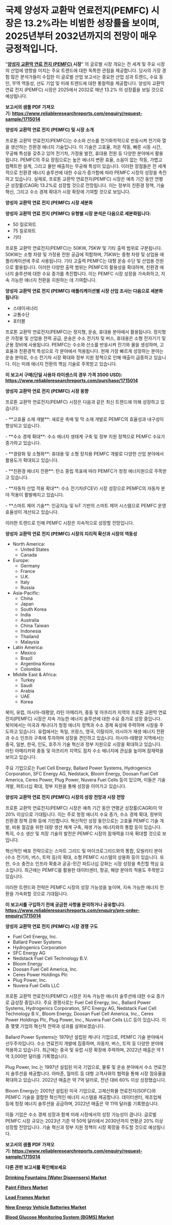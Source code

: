 <p><h1>국제 양성자 교환막 연료전지(PEMFC) 시장은 13.2%라는 비범한 성장률을 보이며, 2025년부터 2032년까지의 전망이 매우 긍정적입니다.</h1></p><p>"<strong><a href="https://www.reliableresearchreports.com/proton-exchange-membrane-fuel-cell-pemfc--r1715014?utm_campaign=105&utm_medium=7&utm_source=Github&utm_content=ia&utm_term=21012025&utm_id=proton-exchange-membrane-fuel-cell-pemfc">양성자 교환막 연료 전지 (PEMFC)&nbsp;</a></strong><strong>시장</strong>" 의 글로벌 시장 개요는 전 세계 및 주요 시장의 산업에 영향을 미치는 주요 트렌드에 대한 독특한 관점을 제공합니다. 당사의 가장 경험 많은 분석가들이 수집한 이 글로벌 산업 보고서는 중요한 산업 성과 트렌드, 수요 동인, 무역 역동성, 선도 기업 및 미래 트렌드에 대한 통찰력을 제공합니다. 양성자 교환막 연료 전지 (PEMFC) 시장은 2025에서 2032로 매년 13.2% 의 성장률을 보일 것으로 예상됩니다.&nbsp;</p>
<p><strong>보고서의 샘플 PDF 가져오기:&nbsp;<a href="https://www.reliableresearchreports.com/enquiry/request-sample/1715014?utm_campaign=105&utm_medium=7&utm_source=Github&utm_content=ia&utm_term=21012025&utm_id=proton-exchange-membrane-fuel-cell-pemfc">https://www.reliableresearchreports.com/enquiry/request-sample/1715014</a></strong></p>
<p><strong>양성자 교환막 연료 전지 (PEMFC) 및 시장 소개</strong></p>
<p><p>프로톤 교환막 연료전지(PEMFC)는 수소와 산소를 전기화학적으로 반응시켜 전기와 열을 생산하는 친환경 에너지 기술입니다. 이 기술은 고효율, 저온 작동, 빠른 시동 시간, 무공해 특성을 갖추고 있어 전기차, 가정용 발전, 휴대용 전원 등 다양한 분야에서 활용됩니다. PEMFC의 주요 장점으로는 높은 에너지 변환 효율, 소음이 없는 작동, 가볍고 컴팩트한 설계, 그리고 물만 배출하는 무공해 특성이 있습니다. 이러한 장점들은 전 세계적으로 친환경 에너지 솔루션에 대한 수요가 증가함에 따라 PEMFC 시장의 성장을 촉진하고 있습니다. 실제로, 프로톤 교환막 연료전지(PEMFC) 시장은 예측 기간 동안 연평균 성장률(CAGR) 13.2%로 성장할 것으로 전망됩니다. 이는 정부의 친환경 정책, 기술 혁신, 그리고 수소 경제 확대가 시장 확장에 기여할 것으로 보입니다.</p></p>
<p><strong>양성자 교환막 연료 전지 (PEMFC) 시장 세분화</strong></p>
<p><strong>양성자 교환막 연료 전지 (PEMFC) 유형별 시장 분석은 다음으로 세분화됩니다:</strong></p>
<p><ul><li>50 킬로와트</li><li>75 킬로와트</li><li>기타</li></ul></p>
<p><p>프로톤 교환막 연료전지(PEMFC)는 50KW, 75KW 및 기타 출력 범위로 구분됩니다. 50KW는 소형 차량 및 가정용 전원 공급에 적합하며, 75KW는 중형 차량 및 상업용 애플리케이션에 주로 사용됩니다. 기타 고출력 PEMFC는 대형 운송 수단 및 산업용 전원으로 활용됩니다. 이러한 다양한 출력 범위는 PEMFC의 활용성을 확대하며, 친환경 에너지 솔루션에 대한 수요 증가를 촉진합니다. 이는 PEMFC 시장 성장을 가속화하고, 지속 가능한 에너지 전환을 지원하는 데 기여합니다.</p></p>
<p><strong>양성자 교환막 연료 전지 (PEMFC) 애플리케이션별 시장 산업 조사는 다음으로 세분화됩니다:</strong></p>
<p><ul><li>스테이셔너리</li><li>교통수단</li><li>포터블</li></ul></p>
<p><p>프로톤 교환막 연료전지(PEMFC)는 정지형, 운송, 휴대용 분야에서 활용됩니다. 정지형은 가정용 및 산업용 전력 공급, 운송은 수소 전기차 및 버스, 휴대용은 소형 전자기기 및 군용 장비에 사용됩니다. PEMFC는 수소와 산소를 반응시켜 전기와 물을 생성하며, 고효율과 친환경적 특성으로 각 분야에서 적용됩니다. 현재 가장 빠르게 성장하는 분야는 운송 분야로, 수소 전기차 시장 확대와 정부 지원 정책으로 인해 매출이 급증하고 있습니다. 이는 미래 에너지 전환의 핵심 기술로 주목받고 있습니다.</p></p>
<p><strong>이 보고서 구매(단일 사용자 라이센스의 경우 가격 3500 USD): <a href="https://www.reliableresearchreports.com/purchase/1715014?utm_campaign=105&utm_medium=7&utm_source=Github&utm_content=ia&utm_term=21012025&utm_id=proton-exchange-membrane-fuel-cell-pemfc">https://www.reliableresearchreports.com/purchase/1715014</a></strong></p>
<p><strong>양성자 교환막 연료 전지 (PEMFC) 시장 동향</strong></p>
<p><p>프로톤 교환막 연료전지(PEMFC) 시장은 다음과 같은 최신 트렌드에 의해 성장하고 있습니다:</p><p>- **고효율 소재 개발**: 새로운 촉매 및 막 소재 개발로 PEMFC의 효율성과 내구성이 향상되고 있습니다.  </p><p>- **수소 경제 확대**: 수소 에너지 생태계 구축 및 정부 지원 정책으로 PEMFC 수요가 증가하고 있습니다.  </p><p>- **경량화 및 소형화**: 휴대용 및 소형 장치용 PEMFC 개발로 다양한 산업 분야에서 활용도가 확대되고 있습니다.  </p><p>- **친환경 에너지 전환**: 탄소 중립 목표에 따라 PEMFC가 청정 에너지원으로 주목받고 있습니다.  </p><p>- **자동차 산업 적용 확대**: 수소 전기차(FCEV) 시장 성장으로 PEMFC의 자동차 분야 적용이 활발해지고 있습니다.  </p><p>- **스마트 제어 기술**: 인공지능 및 IoT 기반의 스마트 제어 시스템으로 PEMFC 운영 효율성이 개선되고 있습니다.  </p><p>이러한 트렌드로 인해 PEMFC 시장은 지속적으로 성장할 전망입니다.</p></p>
<p><strong>양성자 교환막 연료 전지 (PEMFC) 시장의 지리적 확산과 시장의 역동성</strong></p>
<p><ul>
    <li>
        North America:
        <ul>
            <li>United States</li>
            <li>Canada</li>
        </ul>
    </li>
    <li>
        Europe:
        <ul>
            <li>Germany</li>
            <li>France</li>
            <li>U.K.</li>
            <li>Italy</li>
            <li>Russia</li>
        </ul>
    </li>
    <li>
        Asia-Pacific:
        <ul>
            <li>China</li>
            <li>Japan</li>
            <li>South Korea</li>
            <li>India</li>
            <li>Australia</li>
            <li>China Taiwan</li>
            <li>Indonesia</li>
            <li>Thailand</li>
            <li>Malaysia</li>
        </ul>
    </li>
    <li>
        Latin America:
        <ul>
            <li>Mexico</li>
            <li>Brazil</li>
            <li>Argentina Korea</li>
            <li>Colombia</li>
        </ul>
    </li>
    <li>
        Middle East & Africa:
        <ul>
            <li>Turkey</li>
            <li>Saudi</li>
            <li>Arabia</li>
            <li>UAE</li>
            <li>Korea</li>
        </ul>
    </li>
    </ul></p>
<p><p>북미, 유럽, 아시아-태평양, 라틴 아메리카, 중동 및 아프리카 지역의 프로톤 교환막 연료전지(PEMFC) 시장은 지속 가능한 에너지 솔루션에 대한 수요 증가로 성장 중입니다. 북미에서는 미국과 캐나다가 청정 에너지 정책과 수소 경제 육성에 주력하며 시장을 주도하고 있습니다. 유럽에서는 독일, 프랑스, 영국, 이탈리아, 러시아가 재생 에너지 전환과 수소 인프라 구축에 투자하며 성장을 견인하고 있습니다. 아시아-태평양 지역에서는 중국, 일본, 한국, 인도, 호주가 기술 혁신과 정부 지원으로 시장을 확대하고 있습니다. 라틴 아메리카와 중동 및 아프리카 지역도 점차 수소 에너지에 관심을 높이며 잠재력을 보이고 있습니다.</p><p>주요 기업으로는 Fuel Cell Energy, Ballard Power Systems, Hydrogenics Corporation, SFC Energy AG, Nedstack, Bloom Energy, Doosan Fuel Cell America, Ceres Power, Plug Power, Nuvera Fuel Cells 등이 있으며, 이들은 기술 개발, 파트너십 확대, 정부 지원을 통해 성장을 이어가고 있습니다.</p></p>
<p><strong>양성자 교환막 연료 전지 (PEMFC) 시장의 성장 전망과 시장 전망</strong></p>
<p><p>프로톤 교환막 연료전지(PEMFC) 시장은 예측 기간 동안 연평균 성장률(CAGR)이 약 20% 이상으로 기대됩니다. 이는 주로 청정 에너지 수요 증가, 수소 경제 확대, 정부의 친환경 정책 강화 등에 기인합니다. 혁신적인 성장 동인으로는 고효율 PEMFC 기술 개발, 비용 절감을 위한 대량 생산 체계 구축, 재생 가능 에너지와의 통합 등이 있습니다. 특히, 수소 생산 및 저장 기술의 발전은 PEMFC 시장의 잠재력을 더욱 확대할 것으로 보입니다.</p><p>혁신적인 배포 전략으로는 스마트 그리드 및 마이크로그리드와의 통합, 모빌리티 분야(수소 전기차, 버스, 트럭 등)의 확대, 소형 PEMFC 시스템의 상용화 등이 있습니다. 또한, 수소 충전소 인프라 확충과 공공-민간 파트너십 강화는 시장 성장을 촉진할 핵심 요소입니다. 최근에는 PEMFC를 활용한 데이터센터, 항공, 해양 분야의 적용도 주목받고 있습니다.</p><p>이러한 트렌드와 전략은 PEMFC 시장의 성장 가능성을 높이며, 지속 가능한 에너지 전환을 가속화할 것으로 기대됩니다.</p></p>
<p><strong>이 보고서를 구입하기 전에 궁금한 사항을 문의하거나 공유합니다. <a href="https://www.reliableresearchreports.com/enquiry/pre-order-enquiry/1715014?utm_campaign=105&utm_medium=7&utm_source=Github&utm_content=ia&utm_term=21012025&utm_id=proton-exchange-membrane-fuel-cell-pemfc">https://www.reliableresearchreports.com/enquiry/pre-order-enquiry/1715014</a></strong></p>
<p><strong>양성자 교환막 연료 전지 (PEMFC) 시장 경쟁 구도</strong></p>
<p><ul><li>Fuel Cell Energy, Inc.</li><li>Ballard Power Systems</li><li>Hydrogenics Corporation</li><li>SFC Energy AG</li><li>Nedstack Fuel Cell Technology B.V.</li><li>Bloom Energy</li><li>Doosan Fuel Cell America, Inc.</li><li>Ceres Power Holdings Plc</li><li>Plug Power, Inc.</li><li>Nuvera Fuel Cells LLC</li></ul></p>
<p><p>프로톤 교환막 연료전지(PEMFC) 시장은 지속 가능한 에너지 솔루션에 대한 수요 증가로 급성장 중입니다. 주요 경쟁사로는 Fuel Cell Energy, Inc., Ballard Power Systems, Hydrogenics Corporation, SFC Energy AG, Nedstack Fuel Cell Technology B.V., Bloom Energy, Doosan Fuel Cell America, Inc., Ceres Power Holdings Plc, Plug Power, Inc., Nuvera Fuel Cells LLC 등이 있습니다. 이 중 몇몇 기업의 혁신적 전략과 성과를 살펴보겠습니다.</p><p>Ballard Power Systems는 1979년 설립된 캐나다 기업으로, PEMFC 기술 분야에서 선두주자입니다. 수소 연료전지 개발에 집중하며, 자동차, 버스, 트럭 등 다양한 분야에 적용하고 있습니다. 최근에는 중국 및 유럽 시장 확장에 주력하며, 2022년 매출은 약 1억 3,000만 달러를 기록했습니다.</p><p>Plug Power, Inc.는 1997년 설립된 미국 기업으로, 물류 및 운송 분야에서 수소 연료전지 솔루션을 제공합니다. 아마존, 월마트 등 대형 고객사와의 협력을 통해 시장 점유율을 확대하고 있습니다. 2022년 매출은 약 7억 달러로, 전년 대비 60% 이상 성장했습니다.</p><p>Bloom Energy는 2001년 설립된 미국 기업으로, 고체산화물 연료전지(SOFC)와 PEMFC 기술을 결합한 혁신적인 에너지 시스템을 제공합니다. 데이터센터, 제조업체 등에 청정 에너지 솔루션을 공급하며, 2022년 매출은 약 11억 달러를 기록했습니다.</p><p>이들 기업은 수소 경제 성장과 함께 미래 시장에서의 성장 가능성이 큽니다. 글로벌 PEMFC 시장 규모는 2023년 기준 약 50억 달러에서 2030년까지 연평균 20% 이상 성장할 전망입니다. 기술 혁신과 정부 지원 정책이 시장 확장을 주도할 것으로 예상됩니다.</p></p>
<p><strong>보고서의 샘플 PDF 가져오기:&nbsp;<a href="https://www.reliableresearchreports.com/enquiry/request-sample/1715014?utm_campaign=105&utm_medium=7&utm_source=Github&utm_content=ia&utm_term=21012025&utm_id=proton-exchange-membrane-fuel-cell-pemfc">https://www.reliableresearchreports.com/enquiry/request-sample/1715014</a></strong></p>
<p><strong></strong></p>
<p><strong></strong></p>
<p><strong></strong></p>
<p><strong></strong></p>
<p><strong>다른 관련 보고서를 확인해보세요</strong></p>
<p><strong><p><a href="https://github.com/arionmp/Market-Research-Report-List-5/blob/main/drinking-fountains-water-dispensers-market.md?utm_campaign=105&utm_medium=7&utm_source=Github&utm_content=ia&utm_term=21012025&utm_id=proton-exchange-membrane-fuel-cell-pemfc">Drinking Fountains (Water Dispensers) Market</a></p><p><a href="https://github.com/luckyshygirl/Market-Research-Report-List-7/blob/main/paint-filters-market.md?utm_campaign=105&utm_medium=7&utm_source=Github&utm_content=ia&utm_term=21012025&utm_id=proton-exchange-membrane-fuel-cell-pemfc">Paint Filters Market</a></p><p><a href="https://github.com/petbigbeepjn/Market-Research-Report-List-1/blob/main/lead-frames-market.md?utm_campaign=105&utm_medium=7&utm_source=Github&utm_content=ia&utm_term=21012025&utm_id=proton-exchange-membrane-fuel-cell-pemfc">Lead Frames Market</a></p><p><a href="https://github.com/risingtrista99259/Market-Research-Report-List-1/blob/main/new-energy-vehicle-batteries-market.md?utm_campaign=105&utm_medium=7&utm_source=Github&utm_content=ia&utm_term=21012025&utm_id=proton-exchange-membrane-fuel-cell-pemfc">New Energy Vehicle Batteries Market</a></p><p><a href="https://github.com/dmitriyvo6rog/Market-Research-Report-List-1/blob/main/blood-glucose-monitoring-system-bgms-market.md?utm_campaign=105&utm_medium=7&utm_source=Github&utm_content=ia&utm_term=21012025&utm_id=proton-exchange-membrane-fuel-cell-pemfc">Blood Glucose Monitoring System (BGMS) Market</a></p></strong></p>
<p></p>